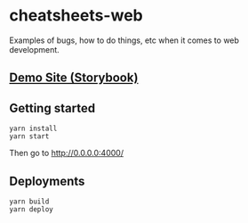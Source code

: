 # cheatsheets-web

Examples of bugs, how to do things, etc when it comes to web development.

## [Demo Site (Storybook)](https://petermikitsh.github.io/cheatsheets-web/)

## Getting started

```
yarn install
yarn start
```

Then go to http://0.0.0.0:4000/

## Deployments

```
yarn build
yarn deploy
```
